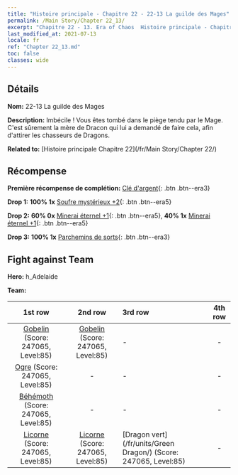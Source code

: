 ```yaml
---
title: "Histoire principale - Chapitre 22 - 22-13 La guilde des Mages"
permalink: /Main Story/Chapter 22_13/
excerpt: "Chapitre 22 - 13. Era of Chaos  Histoire principale - Chapitre 22_13. 22-13 La guilde des Mages"
last_modified_at: 2021-07-13
locale: fr
ref: "Chapter 22_13.md"
toc: false
classes: wide
---
```


## Détails

 **Nom:** 22-13 La guilde des Mages

 **Description:** Imbécile ! Vous êtes tombé dans le piège tendu par le Mage. C'est sûrement la mère de Dracon qui lui a demandé de faire cela, afin d'attirer les chasseurs de Dragons.

 **Related to:** [Histoire principale Chapitre 22](/fr/Main Story/Chapter 22/)

## Récompense

 **Première récompense de complétion:** [Clé d'argent](/ItemsFR/con_693/){: .btn .btn--era3}

 **Drop 1:** **100% 1x** [Soufre mystérieux +2](/ItemsFR/mat_78/){: .btn .btn--era5}

 **Drop 2:** **60% 0x** [Minerai éternel +1](/ItemsFR/mat_68/){: .btn .btn--era5}, **40% 1x** [Minerai éternel +1](/ItemsFR/mat_68/){: .btn .btn--era5}

 **Drop 3:** **100% 1x** [Parchemins de sorts](/ItemsFR/con_694/){: .btn .btn--era3}


## Fight against Team
 **Hero:** h_Adelaide

 **Team:**


  | 1st row | 2nd row | 3rd row | 4th row |
  |:----:|:----:|:----|:----:|
  | [Gobelin](/fr/units/Goblin/) (Score: 247065, Level:85)  | [Gobelin](/fr/units/Goblin/) (Score: 247065, Level:85)  | - | - |
  | [Ogre](/fr/units/Ogre/) (Score: 247065, Level:85)  | - | - | - |
  | [Béhémoth](/fr/units/Behemoth/) (Score: 247065, Level:85)  | - | - | - |
  | [Licorne](/fr/units/Unicorn/) (Score: 247065, Level:85)  | [Licorne](/fr/units/Unicorn/) (Score: 247065, Level:85)  | [Dragon vert](/fr/units/Green Dragon/) (Score: 247065, Level:85)  | - |


